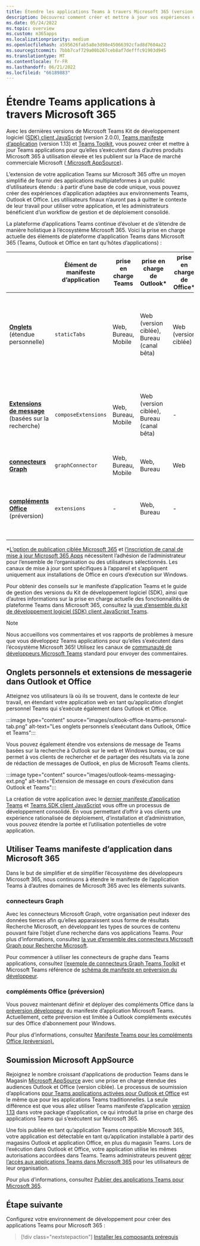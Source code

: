 ```yaml
---
title: Étendre les applications Teams à travers Microsoft 365 (version préliminaire)
description: Découvrez comment créer et mettre à jour vos expériences d’application Teams vers d’autres zones de Microsoft 365 à forte utilisation.
ms.date: 05/24/2022
ms.topic: overview
ms.custom: m365apps
ms.localizationpriority: medium
ms.openlocfilehash: a595626fab5a8e3d98e45066392cfad8d7604a22
ms.sourcegitcommit: 7bbb7caf729a00b267ceb8af7defffc91903d945
ms.translationtype: MT
ms.contentlocale: fr-FR
ms.lasthandoff: 06/21/2022
ms.locfileid: "66189883"
---
```

# <a name="extend-teams-apps-across-microsoft-365"></a>Étendre Teams applications à travers Microsoft 365

Avec les dernières versions de Microsoft Teams Kit de développement logiciel ([SDK) client JavaScript](../tabs/how-to/using-teams-client-sdk.md) (version 2.0.0), [Teams manifeste d’application](../resources/schema/manifest-schema.md) (version 1.13) et [Teams Toolkit](../toolkit/visual-studio-code-overview.md), vous pouvez créer et mettre à jour Teams applications pour qu’elles s’exécutent dans d’autres produits Microsoft 365 à utilisation élevée et les publient sur la Place de marché commerciale Microsoft ([ Microsoft AppSource](https://appsource.microsoft.com/)).

L’extension de votre application Teams sur Microsoft 365 offre un moyen simplifié de fournir des applications multiplateformes à un public d’utilisateurs étendu : à partir d’une base de code unique, vous pouvez créer des expériences d’application adaptées aux environnements Teams, Outlook et Office. Les utilisateurs finaux n’auront pas à quitter le contexte de leur travail pour utiliser votre application, et les administrateurs bénéficient d’un workflow de gestion et de déploiement consolidé.

La plateforme d’applications Teams continue d’évoluer et de s’étendre de manière holistique à l’écosystème Microsoft 365. Voici la prise en charge actuelle des éléments de plateforme d’application Teams dans Microsoft 365 (Teams, Outlook et Office en tant qu’hôtes d’applications) :

|          | Élément de manifeste d’application | prise en charge Teams |prise en charge de Outlook* | prise en charge de Office* | Remarques |
|--|--|--|--|--|--|
| [**Onglets**](../tabs/what-are-tabs.md) (étendue personnelle)    |`staticTabs`  | Web, Bureau, Mobile | Web (version ciblée), Bureau (canal bêta) | Web (version ciblée)| Étendue de canal et de groupe non encore prise en charge pour Microsoft 365. Consultez [les notes](../tabs/how-to/using-teams-client-sdk.md#microsoft-365-support-running-teams-apps-in-office-and-outlook).
| [**Extensions de message**](../messaging-extensions/what-are-messaging-extensions.md) (basées sur la recherche)| `composeExtensions` | Web, Bureau, Mobile| Web (version ciblée), Bureau (canal bêta)| - |L’action n’est pas encore prise en charge pour Microsoft 365. Consultez [les notes](extend-m365-teams-message-extension.md#preview-your-message-extension-in-outlook). |
| [**connecteurs Graph**](/graph/connecting-external-content-connectors-overview)| `graphConnector` | Web, Bureau, Mobile| Web, Bureau | Web| Voir [les notes](#graph-connectors)
| [**compléments Office**](/office/dev/add-ins/develop/json-manifest-overview) (préversion) | `extensions` | - | Web, Bureau | - | Disponible uniquement dans la version [du manifeste devPreview](../resources/schema/manifest-schema-dev-preview.md) . Consultez [les notes](#office-add-ins-preview).|

\*[L’option de publication ciblée Microsoft 365](/microsoft-365/admin/manage/release-options-in-office-365) et [l’inscription de canal de mise à jour Microsoft 365 Apps](/deployoffice/change-update-channels) nécessitent l’adhésion de l’administrateur pour l’ensemble de l’organisation ou des utilisateurs sélectionnés. Les canaux de mise à jour sont spécifiques à l’appareil et s’appliquent uniquement aux installations de Office en cours d’exécution sur Windows.

Pour obtenir des conseils sur le manifeste d’application Teams et le guide de gestion des versions du Kit de développement logiciel (SDK), ainsi que d’autres informations sur la prise en charge actuelle des fonctionnalités de plateforme Teams dans Microsoft 365, consultez la [vue d’ensemble du kit de développement logiciel (SDK) client JavaScript Teams](../tabs/how-to/using-teams-client-sdk.md).

> [!NOTE]
> Nous accueillons vos commentaires et vos rapports de problèmes à mesure que vous développez Teams applications pour qu’elles s’exécutent dans l’écosystème Microsoft 365! Utilisez les canaux de [communauté de développeurs Microsoft Teams](/microsoftteams/platform/feedback) standard pour envoyer des commentaires.

## <a name="personal-tabs-and-messaging-extensions-in-outlook-and-office"></a>Onglets personnels et extensions de messagerie dans Outlook et Office

Atteignez vos utilisateurs là où ils se trouvent, dans le contexte de leur travail, en étendant votre application web en tant qu’application d’onglet personnel Teams qui s’exécute également dans Outlook et Office.

:::image type="content" source="images/outlook-office-teams-personal-tab.png" alt-text="Les onglets personnels s’exécutant dans Outlook, Office et Teams":::

Vous pouvez également étendre vos extensions de message de Teams basées sur la recherche à Outlook sur le web et Windows bureau, ce qui permet à vos clients de rechercher et de partager des résultats via la zone de rédaction de messages de Outlook, en plus de Microsoft Teams clients.

:::image type="content" source="images/outlook-teams-messaging-ext.png" alt-text="Extension de message en cours d’exécution dans Outlook et Teams":::

La création de votre application avec le [dernier manifeste d’application Teams](../resources/schema/manifest-schema.md) et [Teams SDK client JavaScript](../tabs/how-to/using-teams-client-sdk.md) vous offre un processus de développement consolidé. En vous permettant d’offrir à vos clients une expérience rationalisée de déploiement, d’installation et d’administration, vous pouvez étendre la portée et l’utilisation potentielles de votre application.

## <a name="use-teams-app-manifest-across-microsoft-365"></a>Utiliser Teams manifeste d’application dans Microsoft 365

Dans le but de simplifier et de simplifier l’écosystème des développeurs Microsoft 365, nous continuons à étendre le manifeste de l’application Teams à d’autres domaines de Microsoft 365 avec les éléments suivants.

### <a name="graph-connectors"></a>connecteurs Graph

Avec les connecteurs Microsoft Graph, votre organisation peut indexer des données tierces afin qu’elles apparaissent sous forme de résultats Recherche Microsoft, en développant les types de sources de contenu pouvant faire l’objet d’une recherche dans vos applications Teams.
Pour plus d’informations, consultez [la vue d’ensemble des connecteurs Microsoft Graph pour Recherche Microsoft](/microsoftsearch/connectors-overview).

Pour commencer à utiliser les connecteurs de graphe dans Teams applications, consultez [l’exemple de connecteurs Graph Teams Toolkit](https://aka.ms/teamsfx-graph-connector-sample) et Microsoft Teams référence de [schéma de manifeste en préversion du développeur](../resources/schema/manifest-schema-dev-preview.md).

### <a name="office-add-ins-preview"></a>compléments Office (préversion)

Vous pouvez maintenant définir et déployer des compléments Office dans la [préversion développeur](../resources/schema/manifest-schema-dev-preview.md) du manifeste d’application Microsoft Teams. Actuellement, cette préversion est limitée à Outlook compléments exécutés sur des Office d’abonnement pour Windows.

Pour plus d’informations, consultez [Manifeste Teams pour les compléments Office (préversion).](/office/dev/add-ins/develop/json-manifest-overview)

## <a name="microsoft-appsource-submission"></a>Soumission Microsoft AppSource

Rejoignez le nombre croissant d’applications de production Teams dans le Magasin [Microsoft AppSource](https://appsource.microsoft.com/) avec une prise en charge étendue des audiences Outlook et Office (version ciblée). Le processus de soumission d’applications [pour Teams applications activées pour Outlook et Office](../concepts/deploy-and-publish/appsource/publish.md) est le même que pour les applications Teams traditionnelles. La seule différence est que vous allez utiliser Teams manifeste d’application [version 1.13](../tabs/how-to/using-teams-client-sdk.md) dans votre package d’application, ce qui introduit la prise en charge des applications Teams qui s’exécutent sur Microsoft 365.

Une fois publiée en tant qu’application Teams compatible Microsoft 365, votre application est détectable en tant qu’application installable à partir des magasins Outlook et application Office, en plus du magasin Teams. Lors de l’exécution dans Outlook et Office, votre application utilise les mêmes autorisations accordées dans Teams. Teams administrateurs peuvent [gérer l’accès aux applications Teams dans Microsoft 365](/MicrosoftTeams/manage-third-party-teams-apps) pour les utilisateurs de leur organisation.

Pour plus d’informations, consultez [Publier des applications Teams pour Microsoft 365](publish.md).

## <a name="next-step"></a>Étape suivante

Configurez votre environnement de développement pour créer des applications Teams pour Microsoft 365 :

> [!div class="nextstepaction"]
> [Installer les composants prérequis](prerequisites.md)
